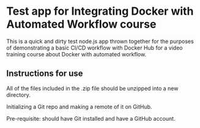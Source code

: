 # Test app for Integrating Docker with Automated Workflow course

This is a quick and dirty test node.js app thrown together for the
purposes of demonstrating a basic CI/CD workflow with Docker Hub
for a video training course about Docker with automated workflow.

## Instructions for use

All of the files included in the .zip file should be unzipped
into a new directory.

Initializing a Git repo and making a remote of it on GitHub.

Pre-requisite: should have Git installed and have a GitHub account.

